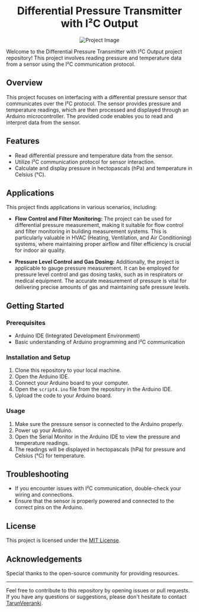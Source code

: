 
  <h1 align="center">  Differential Pressure Transmitter with I²C Output </h1>
<p align="center">
  <img src="https://github.com/veerankitarun/150mbar_test_project/assets/61703896/76ad2af2-703b-48bf-b783-c2b2ac7326f1" alt="Project Image"> 
   
</p>
Welcome to the Differential Pressure Transmitter with I²C Output project repository! This project involves reading pressure and temperature data from a sensor using the I²C communication protocol.

## Overview

This project focuses on interfacing with a differential pressure sensor that communicates over the I²C protocol. The sensor provides pressure and temperature readings, which are then processed and displayed through an Arduino microcontroller. The provided code enables you to read and interpret data from the sensor.

## Features

- Read differential pressure and temperature data from the sensor.
- Utilize I²C communication protocol for sensor interaction.
- Calculate and display pressure in hectopascals (hPa) and temperature in Celsius (°C).

## Applications

This project finds applications in various scenarios, including:

- **Flow Control and Filter Monitoring:** The project can be used for differential pressure measurement, making it suitable for flow control and filter monitoring in building measurement systems. This is particularly valuable in HVAC (Heating, Ventilation, and Air Conditioning) systems, where maintaining proper airflow and filter efficiency is crucial for indoor air quality.

- **Pressure Level Control and Gas Dosing:** Additionally, the project is applicable to gauge pressure measurement. It can be employed for pressure level control and gas dosing tasks, such as in respirators or medical equipment. The accurate measurement of pressure is vital for delivering precise amounts of gas and maintaining safe pressure levels.

## Getting Started

### Prerequisites

- Arduino IDE (Integrated Development Environment)
- Basic understanding of Arduino programming and I²C communication

### Installation and Setup

1. Clone this repository to your local machine.
2. Open the Arduino IDE.
3. Connect your Arduino board to your computer.
4. Open the `script4.ino` file from the repository in the Arduino IDE.
5. Upload the code to your Arduino board.

### Usage

1. Make sure the pressure sensor is connected to the Arduino properly.
2. Power up your Arduino.
3. Open the Serial Monitor in the Arduino IDE to view the pressure and temperature readings.
4. The readings will be displayed in hectopascals (hPa) for pressure and Celsius (°C) for temperature.

## Troubleshooting

- If you encounter issues with I²C communication, double-check your wiring and connections.
- Ensure that the sensor is properly powered and connected to the correct pins on the Arduino.

## License

This project is licensed under the [MIT License](LICENSE).

## Acknowledgements

Special thanks to the open-source community for providing resources.

---

Feel free to contribute to this repository by opening issues or pull requests. If you have any questions or suggestions, please don't hesitate to contact [TarunVeeranki](https://www.instagram.com/tarunveeranki/).

